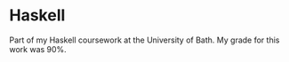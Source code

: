 # Haskell

Part of my Haskell coursework at the University of Bath. My grade for this work was 90%.
